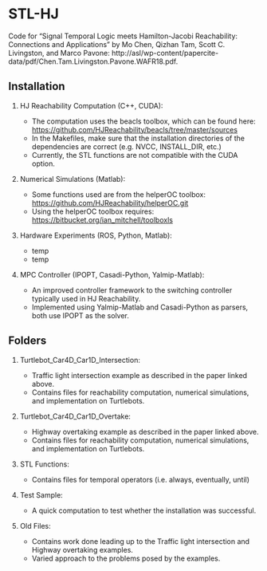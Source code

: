 # STL-HJ
Code for “Signal Temporal Logic meets Hamilton-Jacobi Reachability: Connections and Applications” by Mo Chen, Qizhan Tam, Scott C. Livingston, and Marco Pavone: http://asl/wp-content/papercite-data/pdf/Chen.Tam.Livingston.Pavone.WAFR18.pdf.

## Installation 
1. HJ Reachability Computation (C++, CUDA):
   - The computation uses the beacls toolbox, which can be found here: https://github.com/HJReachability/beacls/tree/master/sources
   - In the Makefiles, make sure that the installation directories of the dependencies are correct (e.g. NVCC, INSTALL_DIR, etc.)
   - Currently, the STL functions are not compatible with the CUDA option.

2. Numerical Simulations (Matlab):
   - Some functions used are from the helperOC toolbox: https://github.com/HJReachability/helperOC.git
   - Using the helperOC toolbox requires: https://bitbucket.org/ian_mitchell/toolboxls

3. Hardware Experiments (ROS, Python, Matlab):
   - temp 
   - temp

4. MPC Controller (IPOPT, Casadi-Python, Yalmip-Matlab):
   - An improved controller framework to the switching controller typically used in HJ Reachability. 
   - Implemented using Yalmip-Matlab and Casadi-Python as parsers, both use IPOPT as the solver.

## Folders
1. Turtlebot_Car4D_Car1D_Intersection: 
   - Traffic light intersection example as described in the paper linked above.
   - Contains files for reachability computation, numerical simulations, and implementation on Turtlebots.

2. Turtlebot_Car4D_Car1D_Overtake:
   - Highway overtaking example as described in the paper linked above.
   - Contains files for reachability computation, numerical simulations, and implementation on Turtlebots.

3. STL Functions:
   - Contains files for temporal operators (i.e. always, eventually, until)

4. Test Sample:
   - A quick computation to test whether the installation was successful.

5. Old Files:
   - Contains work done leading up to the Traffic light intersection and Highway overtaking examples.
   - Varied approach to the problems posed by the examples.



